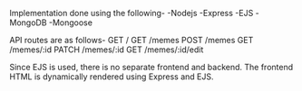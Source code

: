 Implementation done using the following-
    -Nodejs
    -Express
    -EJS
    -MongoDB
    -Mongoose

API routes are as follows-
    GET /
    GET /memes
    POST /memes
    GET /memes/:id
    PATCH /memes/:id
    GET /memes/:id/edit

Since EJS is used, there is no separate frontend and backend. The frontend HTML is dynamically rendered using Express and EJS.